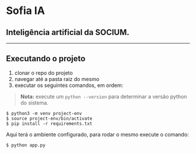 # Sofia IA

## Inteligência artificial da SOCIUM.

---

## Executando o projeto

1. clonar o repo do projeto
2. navegar até a pasta raiz do mesmo
3. executar os seguintes comandos, em ordem:

> **Nota:** execute um `python --version` para determinar a versão python do sistema.

```shell linux
$ python3 -m venv project-env
$ source project-env/bin/activate
$ pip install -r requirements.txt
```

Aqui terá o ambiente configurado, para rodar o mesmo execute o comando:

```shell linux
$ python app.py
```
